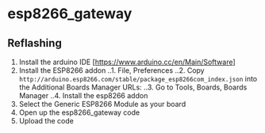 # esp8266_gateway

## Reflashing
1. Install the arduino IDE [https://www.arduino.cc/en/Main/Software]
2. Install the ESP8266 addon
..1. File, Preferences
..2. Copy `http://arduino.esp8266.com/stable/package_esp8266com_index.json` into the Additional Boards Manager URLs:
..3. Go to Tools, Boards, Boards Manager
..4. Install the esp8266 addon
3. Select the Generic ESP8266 Module as your board
4. Open up the esp8266_gateway code
5. Upload the code
